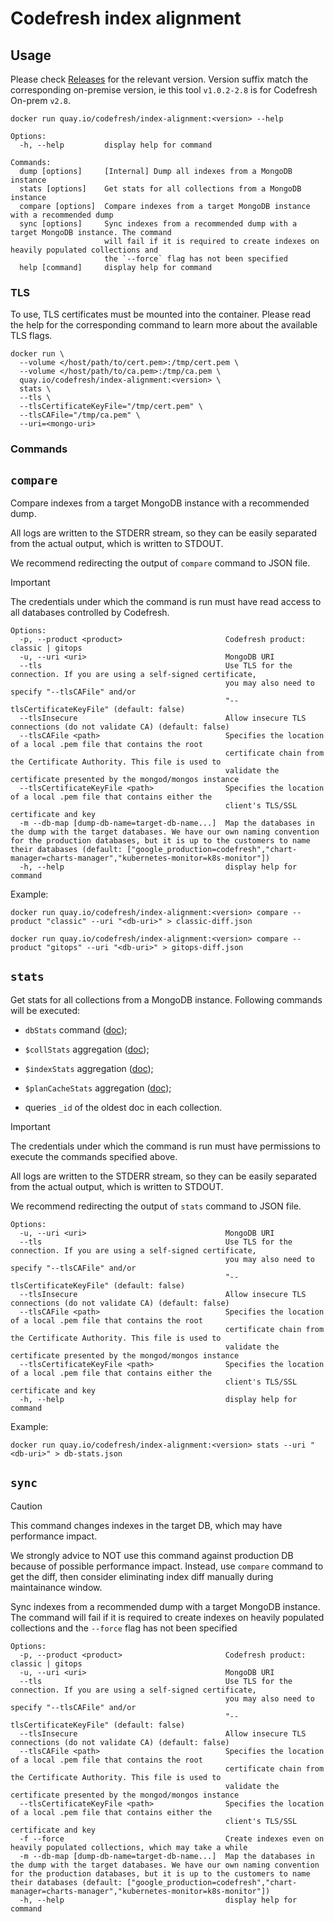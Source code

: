 # Codefresh index alignment

## Usage

Please check [Releases](https://github.com/codefresh-io/index-alignment/releases) for the relevant version. Version suffix match the corresponding on-premise version, ie this tool `v1.0.2-2.8` is for Codefresh On-prem `v2.8`.

```shell
docker run quay.io/codefresh/index-alignment:<version> --help
```
```
Options:
  -h, --help         display help for command

Commands:
  dump [options]     [Internal] Dump all indexes from a MongoDB instance
  stats [options]    Get stats for all collections from a MongoDB instance
  compare [options]  Compare indexes from a target MongoDB instance with a recommended dump
  sync [options]     Sync indexes from a recommended dump with a target MongoDB instance. The command
                     will fail if it is required to create indexes on heavily populated collections and
                     the `--force` flag has not been specified
  help [command]     display help for command
```

### TLS

To use, TLS certificates must be mounted into the container. Please read the help for the corresponding command to learn more about the available TLS flags.

```shell
docker run \
  --volume </host/path/to/cert.pem>:/tmp/cert.pem \
  --volume </host/path/to/ca.pem>:/tmp/ca.pem \
  quay.io/codefresh/index-alignment:<version> \
  stats \
  --tls \
  --tlsCertificateKeyFile="/tmp/cert.pem" \
  --tlsCAFile="/tmp/ca.pem" \
  --uri=<mongo-uri>
```

### Commands

## `compare`

Compare indexes from a target MongoDB instance with a recommended dump.

All logs are written to the STDERR stream, so they can be easily separated from the actual output, which is written to STDOUT.

We recommend redirecting the output of `compare` command to JSON file.

> [!IMPORTANT]
> The credentials under which the command is run must have read access to all databases controlled by Codefresh.

```
Options:
  -p, --product <product>                       Codefresh product: classic | gitops
  -u, --uri <uri>                               MongoDB URI
  --tls                                         Use TLS for the connection. If you are using a self-signed certificate,
                                                you may also need to specify "--tlsCAFile" and/or
                                                "--tlsCertificateKeyFile" (default: false)
  --tlsInsecure                                 Allow insecure TLS connections (do not validate CA) (default: false)
  --tlsCAFile <path>                            Specifies the location of a local .pem file that contains the root
                                                certificate chain from the Certificate Authority. This file is used to
                                                validate the certificate presented by the mongod/mongos instance
  --tlsCertificateKeyFile <path>                Specifies the location of a local .pem file that contains either the
                                                client's TLS/SSL certificate and key
  -m --db-map [dump-db-name=target-db-name...]  Map the databases in the dump with the target databases. We have our own naming convention for the production databases, but it is up to the customers to name their databases (default: ["google_production=codefresh","chart-manager=charts-manager","kubernetes-monitor=k8s-monitor"])
  -h, --help                                    display help for command
```

Example:

```shell
docker run quay.io/codefresh/index-alignment:<version> compare --product "classic" --uri "<db-uri>" > classic-diff.json

docker run quay.io/codefresh/index-alignment:<version> compare --product "gitops" --uri "<db-uri>" > gitops-diff.json
```

## `stats`

Get stats for all collections from a MongoDB instance. Following commands will be executed:

* `dbStats` command ([doc](https://www.mongodb.com/docs/v5.0/reference/command/dbStats/));

* `$collStats` aggregation ([doc](https://www.mongodb.com/docs/v5.0/reference/operator/aggregation/collStats/));

* `$indexStats` aggregation ([doc](https://www.mongodb.com/docs/v5.0/reference/operator/aggregation/indexStats/));

* `$planCacheStats` aggregation ([doc](https://www.mongodb.com/docs/v5.0/reference/operator/aggregation/plancachestats/));

* queries `_id` of the oldest doc in each collection.

> [!IMPORTANT]
> The credentials under which the command is run must have permissions to execute the commands specified above.

All logs are written to the STDERR stream, so they can be easily separated from the actual output, which is written to STDOUT.

We recommend redirecting the output of `stats` command to JSON file.

```
Options:
  -u, --uri <uri>                               MongoDB URI
  --tls                                         Use TLS for the connection. If you are using a self-signed certificate,
                                                you may also need to specify "--tlsCAFile" and/or
                                                "--tlsCertificateKeyFile" (default: false)
  --tlsInsecure                                 Allow insecure TLS connections (do not validate CA) (default: false)
  --tlsCAFile <path>                            Specifies the location of a local .pem file that contains the root
                                                certificate chain from the Certificate Authority. This file is used to
                                                validate the certificate presented by the mongod/mongos instance
  --tlsCertificateKeyFile <path>                Specifies the location of a local .pem file that contains either the
                                                client's TLS/SSL certificate and key
  -h, --help                                    display help for command
```

Example:

```shell
docker run quay.io/codefresh/index-alignment:<version> stats --uri "<db-uri>" > db-stats.json
```

## `sync`

> [!CAUTION]
> This command changes indexes in the target DB, which may have performance impact.
>
> We strongly advice to NOT use this command against production DB because of possible performance impact. Instead, use `compare` command to get the diff, then consider eliminating index diff manually during maintainance window.


Sync indexes from a recommended dump with a target MongoDB instance. The command will fail if it is required to create indexes on heavily populated collections and the `--force` flag has not been specified

```
Options:
  -p, --product <product>                       Codefresh product: classic | gitops
  -u, --uri <uri>                               MongoDB URI
  --tls                                         Use TLS for the connection. If you are using a self-signed certificate,
                                                you may also need to specify "--tlsCAFile" and/or
                                                "--tlsCertificateKeyFile" (default: false)
  --tlsInsecure                                 Allow insecure TLS connections (do not validate CA) (default: false)
  --tlsCAFile <path>                            Specifies the location of a local .pem file that contains the root
                                                certificate chain from the Certificate Authority. This file is used to
                                                validate the certificate presented by the mongod/mongos instance
  --tlsCertificateKeyFile <path>                Specifies the location of a local .pem file that contains either the
                                                client's TLS/SSL certificate and key
  -f --force                                    Create indexes even on heavily populated collections, which may take a while
  -m --db-map [dump-db-name=target-db-name...]  Map the databases in the dump with the target databases. We have our own naming convention for the production databases, but it is up to the customers to name their databases (default: ["google_production=codefresh","chart-manager=charts-manager","kubernetes-monitor=k8s-monitor"])
  -h, --help                                    display help for command
```
